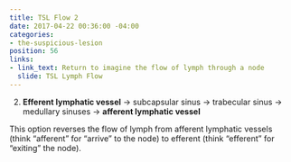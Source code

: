 ```yaml
---
title: TSL Flow 2
date: 2017-04-22 00:36:00 -04:00
categories:
- the-suspicious-lesion
position: 56
links:
- link_text: Return to imagine the flow of lymph through a node
  slide: TSL Lymph Flow
---
```


<ol start="2">
<li><strong>Efferent lymphatic vessel</strong> → subcapsular sinus → trabecular sinus → medullary sinuses → <strong>afferent lymphatic vessel</strong></li>
</ol>

This option reverses the flow of lymph from afferent lymphatic vessels (think “afferent” for “arrive” to the node) to efferent (think “efferent” for “exiting” the node).